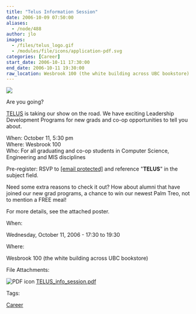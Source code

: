 ```yaml
---
title: "Telus Information Session"
date: 2006-10-09 07:50:00
aliases:
  - /node/488
author: jlo
images:
  - /files/telus_logo.gif
  - /modules/file/icons/application-pdf.svg
categories: [Career]
start_date: 2006-10-11 17:30:00
end_date: 2006-10-11 19:30:00
raw_location: Wesbrook 100 (the white building across UBC bookstore)
---
```


![](/files/telus_logo.gif)

Are you going?

[TELUS](http://www.telus.ca) is taking our show on the road. We have exciting Leadership Development Programs for new grads and co-op opportunities to tell you about.

When: October 11, 5:30 pm \
Where: Wesbrook 100 \
Who: For all graduating and co-op students in Computer Science, Engineering and MIS disciplines

Pre-register: RSVP to [\[email protected\]](/cdn-cgi/l/email-protection#87e4e6f5e2e2f5a9f4e2f5f1eee4e2f4c7f2e5e4a9e4e6) and reference "**TELUS**" in the subject field.

Need some extra reasons to check it out? How about alumni that have joined our new grad programs, a chance to win our newest Palm Treo, not to mention a FREE meal!

For more details, see the attached poster.

When: 

Wednesday, October 11, 2006 - 17:30 to 19:30

Where: 

Wesbrook 100 (the white building across UBC bookstore)

File Attachments: 

 ![PDF icon](/modules/file/icons/application-pdf.svg "application/pdf") [TELUS\_info\_session.pdf](https://ubccsss.org/files/TELUS_info_session.pdf)

Tags: 

[Career](/career)
